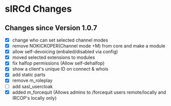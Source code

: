 # sIRCd Changes

## Changes since Version 1.0.7

 - [X] change who can set selected channel modes
 - [X] remove NOKICKOPER(Channel mode +M) from core and make a module
 - [X] allow self-devoicing (enbaled/disabled via config)
 - [X] moved selected extensions to modules   
 - [X] fix halfop permissions (Allow self-dehalfop)
 - [X] show a client's unique ID on connect & whois
 - [X] add static parts
 - [X] remove m_roleplay
 - [ ] add sasl_usercloak
 - [X] added m_forcequit (Allows admins to /forcequit users remote/locally and IRCOP's locally only)
